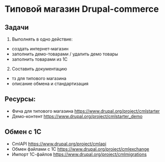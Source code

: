 # Типовой магазин Drupal-commerce

## Задачи

1. Выполнять в одно действие:
  - создать интернет-магазин
  - заполнить демо-товарами / удалить демо товары
  - заполнить товарами из 1С
2. Составить документацию
  - тз для типового магазина
  - описание обмена и стандартизация

## Ресурсы:
* Фича для типового магазина https://www.drupal.org/project/cmlstarter
* Демо-контент https://www.drupal.org/project/cmlstarter_demo

## Обмен с 1С
* CmlAPI https://www.drupal.org/project/cmlapi
* Обмен файлами с 1С https://www.drupal.org/project/cmlexchange
* Импорт 1С-файлов https://www.drupal.org/project/cmlmigrations
